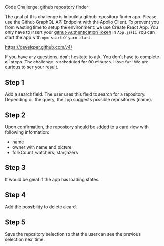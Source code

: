 Code Challenge: github repository finder

The goal of this challenge is to build a github repository finder app. Please use the Github GraphQL API Endpoint with the Apollo Client. To prevent you from wasting time to setup the environment: we use Create React App. You only have to insert your [github Authentication Token](https://github.com/settings/tokens/new) in `App.js#11` You can start the app with `npm start` or `yarn start`.

https://developer.github.com/v4/

If you have any questions, don't hesitate to ask. You don't have to complete all steps. The challenge is scheduled for 90 minutes. Have fun! We are curious to see your result.

## Step 1

Add a search field. The user uses this field to search for a repository. Depending on the query, the app suggests possible repositories (name).

## Step 2

Upon confirmation, the repository should be added to a card view with following information:

* name
* owner with name and picture
* forkCount, watchers, stargazers

## Step 3

It would be great if the app has loading states.

## Step 4

Add the possibility to delete a card.

## Step 5

Save the repository selection so that the user can see the previous selection next time.
